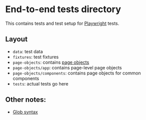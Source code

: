 # End-to-end tests directory

This contains tests and test setup for [Playwright](https://playwright.dev/) tests.

## Layout

- `data`: test data
- `fixtures`: test fixtures
- `page-objects`: contains [page objects](https://playwright.dev/docs/pom)
- `page-objects/app`: contains page-level page objects
- `page-objects/components`: contains page objects for common components
- `tests`: actual tests go here

## Other notes:

- [Glob syntax](https://github.com/microsoft/playwright/blob/main/tests/page/interception.spec.ts)
